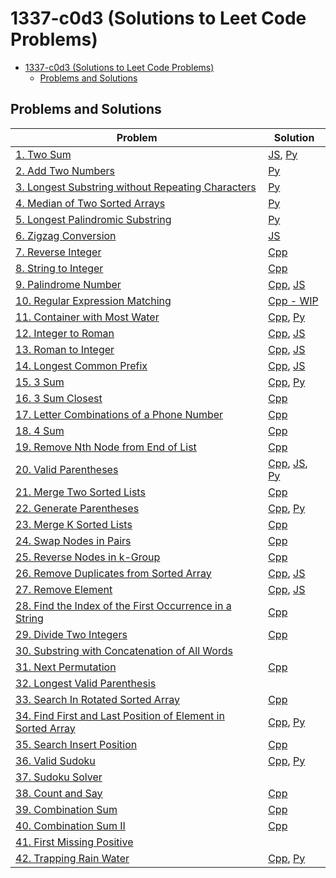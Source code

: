 # 1337-c0d3 (Solutions to Leet Code Problems)

<!-- TOC -->
* [1337-c0d3 (Solutions to Leet Code Problems)](#1337-c0d3-solutions-to-leet-code-problems)
  * [Problems and Solutions](#problems-and-solutions)
<!-- TOC -->

## Problems and Solutions
| Problem                                                                                                                                               | Solution                                                                                                                                                    |
|-------------------------------------------------------------------------------------------------------------------------------------------------------|-------------------------------------------------------------------------------------------------------------------------------------------------------------|
| [1. Two Sum](https://leetcode.com/problems/two-sum/)                                                                                                  | [JS](javascript/1.%20two-sum.js), [Py](python/1.%20two-sum.py)                                                                                              |
| [2. Add Two Numbers](https://leetcode.com/problems/add-two-numbers/)                                                                                  | [Py](python/2.%20add-two-numbers.py)                                                                                                                        |
| [3. Longest Substring without Repeating Characters](https://leetcode.com/problems/longest-substring-without-repeating-characters/)                    | [Py](python/3.%20longest-substring-without-repeating-characters.py)                                                                                         |
| [4. Median of Two Sorted Arrays](https://leetcode.com/problems/median-of-two-sorted-arrays/)                                                          | [Py](python/4.%20median-of-two-sorted-arrays.py)                                                                                                            |
| [5. Longest Palindromic Substring](https://leetcode.com/problems/longest-palindromic-substring/)                                                      | [Py](python/5.%20longest-palindromic-substring.py)                                                                                                          |
| [6. Zigzag Conversion](https://leetcode.com/problems/zigzag-conversion/)                                                                              | [JS](javascript/6.%20zigzag-conversion.js)                                                                                                                  |
| [7. Reverse Integer](https://leetcode.com/problems/reverse-integer/)                                                                                  | [Cpp](cpp/7.%20reverse-integer.cpp)                                                                                                                         |
| [8. String to Integer](https://leetcode.com/problems/string-to-integer-atoi/)                                                                         | [Cpp](cpp/8.%20string-to-integer.cpp)                                                                                                                       |
| [9. Palindrome Number](https://leetcode.com/problems/palindrome-number/)                                                                              | [Cpp](cpp/9.%20palindrome-number.cpp), [JS](javascript/9.%20palindrome-number.js)                                                                           |
| [10. Regular Expression Matching](https://leetcode.com/problems/regular-expression-matching)                                                          | [Cpp - WIP](cpp/10.%20regular-expression-matching.cpp)                                                                                                      |
| [11. Container with Most Water](https://leetcode.com/problems/container-with-most-water/)                                                             | [Cpp](cpp/11.%20container-with-most-water.cpp), [Py](python/11.%20container-with-most-water.py)                                                             |
| [12. Integer to Roman](https://leetcode.com/problems/integer-to-roman/)                                                                               | [Cpp](cpp/12.%20integer-to-roman.cpp), [JS](javascript/12.%20integer-to-roman.js)                                                                           |
| [13. Roman to Integer](https://leetcode.com/problems/roman-to-integer/)                                                                               | [Cpp](cpp/13.%20roman-to-integer.cpp), [JS](javascript/13.%20roman-to-integer.js)                                                                           |
| [14. Longest Common Prefix](https://leetcode.com/problems/longest-common-prefix/)                                                                     | [Cpp](cpp/14.%20longest-common-prefix.cpp), [JS](javascript/14.%20longest-common-prefix.js)                                                                 |
| [15. 3 Sum](https://leetcode.com/problems/3sum/)                                                                                                      | [Cpp](cpp/15.%203-sum.cpp), [Py](python/15.%203-sum.py)                                                                                                     |
| [16. 3 Sum Closest](https://leetcode.com/problems/3sum-closest/)                                                                                      | [Cpp](cpp/16.%203-sum-closest.cpp)                                                                                                                          |
| [17. Letter Combinations of a Phone Number](https://leetcode.com/problems/letter-combinations-of-a-phone-number/)                                     | [Cpp](cpp/17.%20letter-combinations-of-a-phone-number.cpp)                                                                                                  |
| [18. 4 Sum](https://leetcode.com/problems/4sum/)                                                                                                      | [Cpp](cpp/18.%204-sum.cpp)                                                                                                                                  |
| [19. Remove Nth Node from End of List](https://leetcode.com/problems/remove-nth-node-from-end-of-list/)                                               | [Cpp](cpp/19.%20remove-nth-node-from-end-of-list.cpp)                                                                                                       |
| [20. Valid Parentheses](https://leetcode.com/problems/valid-parentheses/)                                                                             | [Cpp](cpp/20.%20valid-parentheses.cpp), [JS](javascript/20.%20valid-parentheses.js), [Py](python/20.%20valid-parentheses.py)                                |
| [21. Merge Two Sorted Lists](https://leetcode.com/problems/merge-two-sorted-lists/)                                                                   | [Cpp](cpp/21.%20merge-two-sorted-lists.cpp)                                                                                                                 |
| [22. Generate Parentheses](https://leetcode.com/problems/generate-parentheses/)                                                                       | [Cpp](cpp/22.%20generate-parentheses.cpp), [Py](python/22.%20generate-parentheses.py)                                                                       |
| [23. Merge K Sorted Lists](https://leetcode.com/problems/merge-k-sorted-lists/)                                                                       | [Cpp](cpp/23.%20merge-k-sorted-lists.cpp)                                                                                                                   |
| [24. Swap Nodes in Pairs](https://leetcode.com/problems/swap-nodes-in-pairs/)                                                                         | [Cpp](cpp/24.%20swap-nodes-in-pairs.cpp)                                                                                                                    |
| [25. Reverse Nodes in k-Group](https://leetcode.com/problems/reverse-nodes-in-k-group/)                                                               | [Cpp](cpp/25.%20reverse-nodes-in-k-group.cpp)                                                                                                               |
| [26. Remove Duplicates from Sorted Array](https://leetcode.com/problems/remove-duplicates-from-sorted-array/)                                         | [Cpp](cpp/26.%20remove-duplicates-from-sorted-array.cpp), [JS](javascript/26.%20remove-duplicates-from-sorted-array.js)                                     |
| [27. Remove Element](https://leetcode.com/problems/remove-element/)                                                                                   | [Cpp](cpp/27.%20remove-element.cpp), [JS](javascript/27.%20remove-element.js)                                                                               |
| [28. Find the Index of the First Occurrence in a String](https://leetcode.com/problems/find-the-index-of-the-first-occurrence-in-a-string/)           | [Cpp](cpp/28.%20find-the-index-of-the-first-occurrence-in-a-string.cpp)                                                                                     |
| [29. Divide Two Integers](https://leetcode.com/problems/divide-two-integers/)                                                                         | [Cpp](cpp/29.%20divide-two-integers.cpp)                                                                                                                    |
| [30. Substring with Concatenation of All Words](https://leetcode.com/problems/substring-with-concatenation-of-all-words/)                             |                                                                                                                                                             |
| [31. Next Permutation](https://leetcode.com/problems/next-permutation/)                                                                               | [Cpp](cpp/31.%20next-permutation.cpp)                                                                                                                       |
| [32. Longest Valid Parenthesis](https://leetcode.com/problems/longest-valid-parentheses/)                                                             |                                                                                                                                                             |
| [33. Search In Rotated Sorted Array](https://leetcode.com/problems/search-in-rotated-sorted-array/)                                                   | [Cpp](cpp/33.%20search-in-rotated-sorted-array.cpp)                                                                                                         |
| [34. Find First and Last Position of Element in Sorted Array](https://leetcode.com/problems/find-first-and-last-position-of-element-in-sorted-array/) | [Cpp](cpp/34.%20find-first-and-last-position-of-element-in-sorted-array.cpp), [Py](python/34.%20find-first-and-last-position-of-element-in-sorted-array.py) |
| [35. Search Insert Position](https://leetcode.com/problems/search-insert-position/)                                                                   | [Cpp](cpp/35.%20search-insert-position.cpp)                                                                                                                 |
| [36. Valid Sudoku](https://leetcode.com/problems/valid-sudoku/)                                                                                       | [Cpp](cpp/36.%20valid-sudoku.cpp), [Py](python/36.%20valid-sudoku.py)                                                                                       |
| [37. Sudoku Solver](https://leetcode.com/problems/sudoku-solver/)                                                                                     |                                                                                                                                                             |
| [38. Count and Say](https://leetcode.com/problems/count-and-say/)                                                                                     | [Cpp](cpp/38.%20count-and-say.cpp)                                                                                                                          |
| [39. Combination Sum](https://leetcode.com/problems/combination-sum/)                                                                                 | [Cpp](cpp/39.%20combination-sum.cpp)                                                                                                                        |
| [40. Combination Sum II](https://leetcode.com/problems/combination-sum-ii/)                                                                           | [Cpp](cpp/40.%20combination-sum-ii.cpp)                                                                                                                     |
| [41. First Missing Positive](https://leetcode.com/problems/first-missing-positive/)                                                                   |                                                                                                                                                             |
| [42. Trapping Rain Water](https://leetcode.com/problems/trapping-rain-water/)                                                                         | [Cpp](cpp/42.%20trapping-rain-water.cpp), [Py](python/42.%20trapping-rain-water.py)                                                                         |
